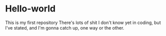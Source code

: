 # Hello-world
This is my first repository
There's lots of shit I don't know yet in coding, but I've stated, and I'm gonna catch up, one way or the other.
